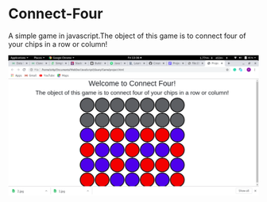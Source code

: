 # Connect-Four
A simple game in javascript.The object of this game is to connect four of your chips in a row or column!

![](snap/snap.png)
